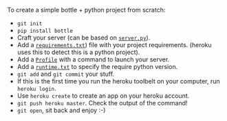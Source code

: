 To create a simple bottle + python project from scratch:

* `git init`
* `pip install bottle`
* Craft your server (can be based on [`server.py`](./server.py)).
* Add a [`requirements.txt`](./requirements.txt)) file with your project requirements.
  (heroku uses this to detect this is a python project).
* Add a [`Profile`](./Profile) with a command to launch your server.
* Add a [`runtime.txt`](./runtime.txt) to specify the require python version.
* `git add` and `git commit` your stuff.
* If this is the first time you run the heroku toolbelt on your computer, run `heroku login`.
* Use `heroku create` to create an app on your heroku account.
* `git push heroku master`.  Check the output of the command!
* `git open`, sit back and enjoy :-)
